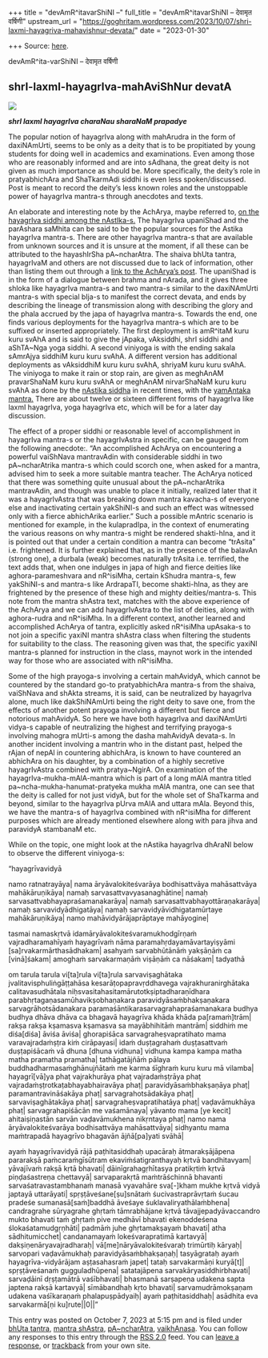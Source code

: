 +++
title = "devAmR^itavarShiNI –"
full_title = "devAmR^itavarShiNI – देवामृत वर्षिणी"
upstream_url = "https://goghritam.wordpress.com/2023/10/07/shri-laxmi-hayagriva-mahavishnur-devata/"
date = "2023-01-30"

+++
Source: [here](https://goghritam.wordpress.com/2023/10/07/shri-laxmi-hayagriva-mahavishnur-devata/).

devAmR^ita-varShiNI – देवामृत वर्षिणी

## shrI-laxmI-hayagrIva-mahAviShNur devatA

[![](https://goghritam.files.wordpress.com/2023/10/image-3.png?w=793)](https://goghritam.files.wordpress.com/2023/10/image-3.png)

***shrI laxmI hayagrIva charaNau sharaNaM prapadye***

The popular notion of hayagrIva along with mahArudra in the form of daxiNAmUrti, seems to be only as a deity that is to be propitiated by young students for doing well in academics and examinations. Even among those who are reasonably informed and are into sAdhana, the great deity is not given as much importance as should be. More specifically, the deity’s role in pratyabhichAra and ShaTkarmAdi siddhi is even less spoken/discussed. Post is meant to record the deity’s less known roles and the unstoppable power of hayagrIva mantra-s through anecdotes and texts.

An elaborate and interesting note by the AchArya, maybe referred to, [on the hayagrIva siddhi among the nAstIka-s.](https://manasataramgini.wordpress.com/2011/06/26/notes-on-hayagriva-siddhi-among-the-nastika-s/) The hayagrIva upaniShad and the parAshara saMhita can be said to be the popular sources for the Astika hayagrIva mantra-s. There are other hayagrIva mantra-s that are available from unknown sources and it is unsure at the moment, if all these can be attributed to the hayashIrSha pA~ncharAtra. The shaiva bhUta tantra, hayagrIvaM and others are not discussed due to lack of information, other than listing them out through a [link to the AchArya’s post](https://manasataramgini.wordpress.com/2005/03/26/the-primary-tantras-of-rudra/). The upaniShad is in the form of a dialogue between brahma and nArada, and it gives three shloka like hayagrIva mantra-s and two mantra-s similar to the daxiNAmUrti mantra-s with special bIja-s to manifest the correct devata, and ends by describing the lineage of transmission along with describing the glory and the phala accrued by the japa of hayagrIva mantra-s. Towards the end, one finds various deployments for the hayagrIva mantra-s which are to be suffixed or inserted appropriately. The first deployment is amR^itaM kuru kuru svAhA and is said to give the jApaka, vAksiddhi, shrI siddhi and aShTA~Nga yoga siddhi. A second viniyoga is with the ending sakala sAmrAjya siddhiM kuru kuru svAhA. A different version has additional deployments as vAksiddhiM kuru kuru svAhA, shriyaM kuru kuru svAhA. The viniyoga to make it rain or stop rain, are given as meghAnAM pravarShaNaM kuru kuru svAhA or meghAnAM nirvarShaNaM kuru kuru svAhA as done by the [nAstika siddha](https://youtu.be/dR8Ow-zhY5M?t=795) in recent times, with the [yamAntaka mantra.](https://manasataramgini.wordpress.com/2006/07/23/the-samkshipta-bhairava-mantra/) There are about twelve or sixteen different forms of hayagrIva like laxmI hayagrIva, yoga hayagrIva etc, which will be for a later day discussion.

The effect of a proper siddhi or reasonable level of accomplishment in hayagrIva mantra-s or the hayagrIvAstra in specific, can be gauged from the following anecdote:. “An accomplished AchArya on encountering a powerful vaiShNava mantravAdin with considerable siddhi in two pA~ncharAtrika mantra-s which could scorch one, when asked for a mantra, advised him to seek a more suitable mantra teacher. The AchArya noticed that there was something quite unusual about the pA~ncharAtrika mantravAdin, and though was unable to place it initially, realized later that it was a hayagrIvAstra that was breaking down mantra kavacha-s of everyone else and inactivating certain yakShiNI-s and such an effect was witnessed only with a fierce abhichArika earlier.” Such a possible mAntric scenario is mentioned for example, in the kulapradIpa, in the context of enumerating the various reasons on why mantra-s might be rendered shakti-hIna, and it is pointed out that under a certain condition a mantra can become “trAsita” i.e. frightened. It is further explained that, as in the presence of the balavAn (strong one), a durbala (weak) becomes naturally trAsita i.e. terrified, the text adds that, when one indulges in japa of high and fierce deities like aghora-parameshvara and nR^isiMha, certain kShudra mantra-s, few yakShiNI-s and mantra-s like ArdrapaTI, become shakti-hIna, as they are frightened by the presence of these high and mighty deities/mantra-s. This note from the mantra shAstra text, matches with the above experience of the AchArya and we can add hayagrIvAstra to the list of deities, along with aghora-rudra and nR^isiMha. In a different context, another learned and accomplished AchArya of tantra, explicitly asked nR^isiMha upAsaka-s to not join a specific yaxiNI mantra shAstra class when filtering the students for suitability to the class. The reasoning given was that, the specific yaxiNI mantra-s planned for instruction in the class, maynot work in the intended way for those who are associated with nR^isiMha.

Some of the high prayoga-s involving a certain mahAvidyA, which cannot be countered by the standard go-to pratyabhichAra mantra-s from the shaiva, vaiShNava and shAkta streams, it is said, can be neutralized by hayagrIva alone, much like dakShiNAmUrti being the right deity to save one, from the effects of another potent prayoga involving a different but fierce and notorious mahAvidyA. So here we have both hayagrIva and daxiNAmUrti vidya-s capable of neutralizing the highest and terrifying prayoga-s involving mahogra mUrti-s among the dasha mahAvidyA devata-s. In another incident involving a mantrin who in the distant past, helped the rAjan of nepAl in countering abhichAra, is known to have countered an abhichAra on his daughter, by a combination of a highly secretive hayagrIvAstra combined with pratya~NgirA. On examination of the hayagrIva-mukha-mAlA-mantra which is part of a long mAlA mantra titled pa~ncha-mukha-hanumat-pratyeka mukha mAlA mantra, one can see that the deity is called for not just vidyA, but for the whole set of ShaTkarma and beyond, similar to the hayagrIva pUrva mAlA and uttara mAla. Beyond this, we have the mantra-s of hayagrIva combined with nR^isiMha for different purposes which are already mentioned elsewhere along with para jihva and paravidyA stambanaM etc.

While on the topic, one might look at the nAstika hayagrIva dhAraNI below to observe the different viniyoga-s:

“hayagrīvavidyā

namo ratnatrayāya\| nama āryāvalokiteśvarāya bodhisattvāya mahāsattvāya mahākāruṇikāya\| namaḥ sarvasattvavyasanaghātine\| namaḥ sarvasattvabhayapraśamanakarāya\| namaḥ sarvasattvabhayottāraṇakarāya\| namaḥ sarvavidyādhigatāya\| namaḥ sarvavidyāvidhigatamūrtaye mahākāruṇikāya\| namo mahāvidyārājaprāptaye mahāyogine\|

tasmai namaskṛtvā idamāryāvalokiteśvaramukhodgīrṇaṁ vajradharamahīyaṁ hayagrīvaṁ nāma paramahṛdayamāvartayiṣyāmi \[sa\]rvakarmārthasādhakam\| asahyaṁ sarvabhūtānāṁ yakṣāṇāṁ ca \[vinā\]śakam\| amoghaṁ sarvakarmaṇāṁ viṣāṇāṁ ca nāśakam\| tadyathā

om tarula tarula vi\[ta\]rula vi\[ta\]rula sarvaviṣaghātaka jvalitavisphuliṅgāṭṭahāsa kesarāṭopapravṛddhavega vajrakhuranirghātaka calitavasudhātala niḥsvasitahasitamārutotkṣiptadharaṇīdhara parabhṛtagaṇasamūhavikṣobhaṇakara paravidyāsaṁbhakṣaṇakara sarvagrāhotsādanakara paramaśāntikarasarvagrahapraśamanakara budhya budhya dhāva dhāva ca bhagavā hayagrīva khāda khāda pa\[ramaṁ\]trām\| rakṣa rakṣa kṣamasva kṣamasva sa mayābhihitāṁ mantrām\| siddhiṁ me diśa\[diśa\] āviśa āviśa\| ghorapiśāca sarvagraheṣvapratihato mama varavajradaṁṣṭra kiṁ cirāpayasi\| idaṁ duṣṭagrahaṁ duṣṭasattvaṁ duṣṭapiśācaṁ vā dhuna \[dhuna vidhuna\] vidhuna kampa kampa matha matha pramatha pramatha\| tathāgatājñāṁ pālaya buddhadharmasaṁghānujñātaṁ me karma śīghraṁ kuru kuru mā vilamba\| hayagrī\[vā\]ya phaṭ vajrakhurāya phaṭ vajradaṁṣṭrāya phaṭ vajradaṁṣṭrotkaṭabhayabhairavāya phaṭ\| paravidyāsaṁbhakṣaṇāya phaṭ\| paramantravināśakāya phaṭ\| sarvagrahotsādakāya phaṭ\| sarvaviṣaghātakāya phaṭ\| sarvagraheṣvapratihatāya phaṭ\| vaḍavāmukhāya phaṭ\| sarvagrahapiśācān me vaśamānaya\| yāvanto mama \[ye kecit\] ahitaiṣiṇastān sarvān vaḍavāmukhena nikṛntaya phaṭ\| namo nama āryāvalokiteśvarāya bodhisattvāya mahāsattvāya\| sidhyantu mama maṁtrapadā hayagrīvo bhagavān ājñā\[pa\]yati svāhā\|

ayaṁ hayagrīvavidyā rājā paṭhitasiddhaḥ upacāraḥ ātmarakṣājāpena pararakṣā paṁcaraṁgīsūtram ekaviṁśatigranthayaḥ kṛtvā bandhitavyam\| yāvajīvaṁ rakṣā kṛtā bhavati\| ḍāinīgrahagṛhītasya pratikṛtiṁ kṛtvā piṇḍaśastreṇa chettavyā\| sarvaparakṛtā maṁtrāśchinnā bhavanti sarvaśatravastambhanaṁ manasā vyavahāre sva\[-\]kham mukhe kṛtvā vidyā japtayā uttarāyati\| spṛṣṭāveśane\[ṣu\]snātaṁ śucivastraprāvṛtaṁ śucau pradeśe sumanasā\[saṁ\]baddhā āveśaye śuklavaliryathālaṁbhena\| candragrahe sūryagrahe ghṛtaṁ tāmrabhājane kṛtvā tāvajjepadyāvaccandro mukto bhavati taṁ ghṛtaṁ pive medhāvī bhavati ekenoddeśena ślokaśatamudgṛṇhāti\| padmāṁ juhe ghṛtamakṣayaṁ bhavati\| atha sādhitumicchet\| candanamayaṁ lokeśvarapratimā kartavyā\| dakṣiṇenāryavajradharaḥ\| vā\[me\]nāryāvalokiteśvaraḥ trimūrtiḥ kāryaḥ\| sarvopari vaḍavāmukhaḥ paravidyāsaṁbhakṣaṇaḥ\| tasyāgrataḥ ayaṁ hayagrīva-vidyārājam aṣṭasahasraṁ japet\| tataḥ sarvakarmāṇi kuryā\[t\]\| spṛṣṭāveśanaṁ gugguladhūpena\| satatajāpena sarvakāryasiddhirbhavati\| sarvaḍāinī dṛṣṭamātrā vaśībhavati\| bhasmanā sarṣapeṇa udakena sapta japtena rakṣā kartavyā\| sīmābandhaḥ kṛto bhavati\| sarvamudrāmokṣaṇam udakena vaśīkaraṇaṁ phalapuṣpādyaiḥ\| ayaṁ paṭhitasiddhaḥ\| asādhita eva sarvakarmā\[ṇi ku\]rute\|\|0\|\|”

This entry was posted on October 7, 2023 at 5:15 pm and is filed under [bhUta tantra](https://goghritam.wordpress.com/category/shaiva/bhuta-tantra/), [mantra shAstra](https://goghritam.wordpress.com/category/mantra-shastra/), [pA~ncharAtra](https://goghritam.wordpress.com/category/vaishnava/pancharatra/), [vaikhAnasa](https://goghritam.wordpress.com/category/vaishnava/vaikhanasa/). You can follow any responses to this entry through the [RSS 2.0](https://goghritam.wordpress.com/2023/10/07/shri-laxmi-hayagriva-mahavishnur-devata/feed/) feed. You can [leave a response](#respond), or [trackback](https://goghritam.wordpress.com/2023/10/07/shri-laxmi-hayagriva-mahavishnur-devata/trackback/) from your own site.
